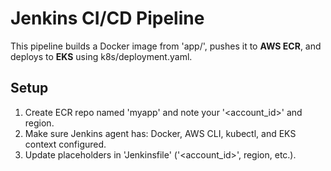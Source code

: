 # Jenkins CI/CD Pipeline

This pipeline builds a Docker image from 'app/', pushes it to **AWS ECR**, and deploys to **EKS** using k8s/deployment.yaml.

## Setup
1. Create ECR repo named 'myapp' and note your '<account_id>' and region.
2. Make sure Jenkins agent has: Docker, AWS CLI, kubectl, and EKS context configured.
3. Update placeholders in 'Jenkinsfile' ('<account_id>', region, etc.).
